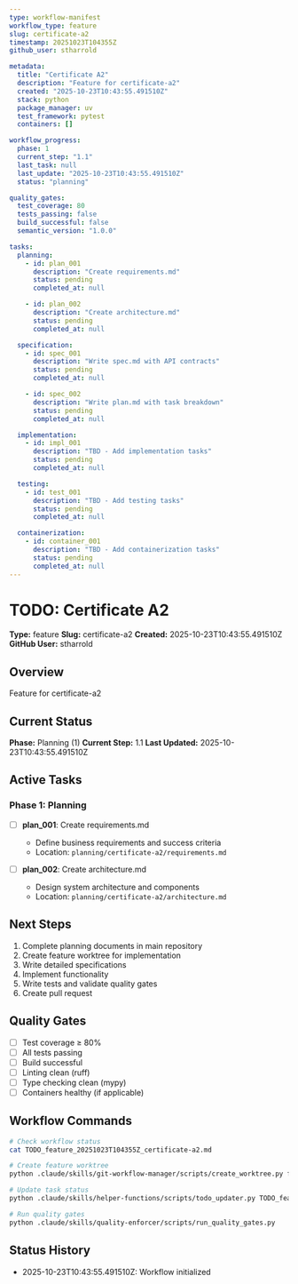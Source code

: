 ```yaml
---
type: workflow-manifest
workflow_type: feature
slug: certificate-a2
timestamp: 20251023T104355Z
github_user: stharrold

metadata:
  title: "Certificate A2"
  description: "Feature for certificate-a2"
  created: "2025-10-23T10:43:55.491510Z"
  stack: python
  package_manager: uv
  test_framework: pytest
  containers: []

workflow_progress:
  phase: 1
  current_step: "1.1"
  last_task: null
  last_update: "2025-10-23T10:43:55.491510Z"
  status: "planning"

quality_gates:
  test_coverage: 80
  tests_passing: false
  build_successful: false
  semantic_version: "1.0.0"

tasks:
  planning:
    - id: plan_001
      description: "Create requirements.md"
      status: pending
      completed_at: null

    - id: plan_002
      description: "Create architecture.md"
      status: pending
      completed_at: null

  specification:
    - id: spec_001
      description: "Write spec.md with API contracts"
      status: pending
      completed_at: null

    - id: spec_002
      description: "Write plan.md with task breakdown"
      status: pending
      completed_at: null

  implementation:
    - id: impl_001
      description: "TBD - Add implementation tasks"
      status: pending
      completed_at: null

  testing:
    - id: test_001
      description: "TBD - Add testing tasks"
      status: pending
      completed_at: null

  containerization:
    - id: container_001
      description: "TBD - Add containerization tasks"
      status: pending
      completed_at: null
---
```


# TODO: Certificate A2

**Type:** feature
**Slug:** certificate-a2
**Created:** 2025-10-23T10:43:55.491510Z
**GitHub User:** stharrold

## Overview

Feature for certificate-a2

## Current Status

**Phase:** Planning (1)
**Current Step:** 1.1
**Last Updated:** 2025-10-23T10:43:55.491510Z

## Active Tasks

### Phase 1: Planning

- [ ] **plan_001**: Create requirements.md
  - Define business requirements and success criteria
  - Location: `planning/certificate-a2/requirements.md`

- [ ] **plan_002**: Create architecture.md
  - Design system architecture and components
  - Location: `planning/certificate-a2/architecture.md`

## Next Steps

1. Complete planning documents in main repository
2. Create feature worktree for implementation
3. Write detailed specifications
4. Implement functionality
5. Write tests and validate quality gates
6. Create pull request

## Quality Gates

- [ ] Test coverage ≥ 80%
- [ ] All tests passing
- [ ] Build successful
- [ ] Linting clean (ruff)
- [ ] Type checking clean (mypy)
- [ ] Containers healthy (if applicable)

## Workflow Commands

```bash
# Check workflow status
cat TODO_feature_20251023T104355Z_certificate-a2.md

# Create feature worktree
python .claude/skills/git-workflow-manager/scripts/create_worktree.py feature certificate-a2 contrib/stharrold

# Update task status
python .claude/skills/helper-functions/scripts/todo_updater.py TODO_feature_20251023T104355Z_certificate-a2.md <task_id> <status>

# Run quality gates
python .claude/skills/quality-enforcer/scripts/run_quality_gates.py
```

## Status History

- 2025-10-23T10:43:55.491510Z: Workflow initialized
